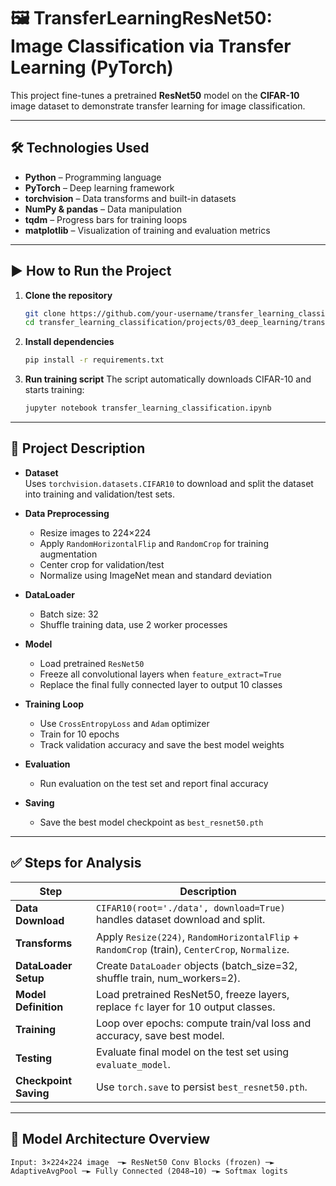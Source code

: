 # 🖼️ TransferLearningResNet50: Image Classification via Transfer Learning (PyTorch)

This project fine-tunes a pretrained **ResNet50** model on the **CIFAR-10** image dataset to demonstrate transfer learning for image classification.

---

## 🛠️ Technologies Used

- **Python** – Programming language  
- **PyTorch** – Deep learning framework  
- **torchvision** – Data transforms and built-in datasets  
- **NumPy & pandas** – Data manipulation  
- **tqdm** – Progress bars for training loops  
- **matplotlib** – Visualization of training and evaluation metrics  

---

## ▶️ How to Run the Project

1. **Clone the repository**  
   ```bash
   git clone https://github.com/your-username/transfer_learning_classification.git  
   cd transfer_learning_classification/projects/03_deep_learning/transfer_learning/transfer_learning_classification
2. **Install dependencies**
   ```bash
   pip install -r requirements.txt
3. **Run training script**
The script automatically downloads CIFAR-10 and starts training:
   ```bash
   jupyter notebook transfer_learning_classification.ipynb

---

## 📂 Project Description

- **Dataset**  
  Uses `torchvision.datasets.CIFAR10` to download and split the dataset into training and validation/test sets.

- **Data Preprocessing**  
  - Resize images to 224×224  
  - Apply `RandomHorizontalFlip` and `RandomCrop` for training augmentation  
  - Center crop for validation/test  
  - Normalize using ImageNet mean and standard deviation  

- **DataLoader**  
  - Batch size: 32  
  - Shuffle training data, use 2 worker processes  

- **Model**  
  - Load pretrained `ResNet50`  
  - Freeze all convolutional layers when `feature_extract=True`  
  - Replace the final fully connected layer to output 10 classes  

- **Training Loop**  
  - Use `CrossEntropyLoss` and `Adam` optimizer  
  - Train for 10 epochs  
  - Track validation accuracy and save the best model weights  

- **Evaluation**  
  - Run evaluation on the test set and report final accuracy  

- **Saving**  
  - Save the best model checkpoint as `best_resnet50.pth`  

---

## ✅ Steps for Analysis

| Step                 | Description                                                                                     |
|----------------------|-------------------------------------------------------------------------------------------------|
| **Data Download**    | `CIFAR10(root='./data', download=True)` handles dataset download and split.                    |
| **Transforms**       | Apply `Resize(224)`, `RandomHorizontalFlip` + `RandomCrop` (train), `CenterCrop`, `Normalize`.  |
| **DataLoader Setup** | Create `DataLoader` objects (batch_size=32, shuffle train, num_workers=2).                      |
| **Model Definition** | Load pretrained ResNet50, freeze layers, replace `fc` layer for 10 output classes.             |
| **Training**         | Loop over epochs: compute train/val loss and accuracy, save best model.                         |
| **Testing**          | Evaluate final model on the test set using `evaluate_model`.                                    |
| **Checkpoint Saving**| Use `torch.save` to persist `best_resnet50.pth`.                                                |

---

## 🧠 Model Architecture Overview

```text
Input: 3×224×224 image  ─► ResNet50 Conv Blocks (frozen) ─► AdaptiveAvgPool ─► Fully Connected (2048→10) ─► Softmax logits
